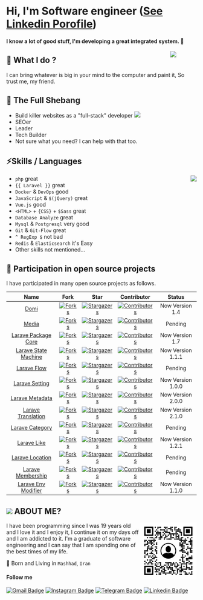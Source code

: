 # Hi, I'm Software engineer ([See Linkedin Porofile](https://linkedin.com/in/majidmohammadian/))

#### I know a lot of good stuff, I'm developing a great integrated system. 🚀

<img align='right' src='https://user-images.githubusercontent.com/5713670/87202985-820dcb80-c2b6-11ea-9f56-7ec461c497c3.gif' width='70'>

## 🔭 What I do ? 

I can bring whatever is big in your mind to the computer and paint it, So trust me, my friend.

## 🌱 The Full Shebang

- Build killer websites as a "full-stack" developer <img src="https://media.giphy.com/media/WUlplcMpOCEmTGBtBW/giphy.gif" width="30">
- SEOer
- Leader
- Tech Builder
- Not sure what you need? I can help with that too.

## ⚡Skills / Languages

<img align='right' src='https://github-readme-stats.vercel.app/api?username=MajidMohammadian&show_icons=true'>

- `php` great
- `{{ Laravel }}` great
- `Docker` & `DevOps` good
- `JavaScript` & `$(jQuery)` great
- `Vue.js` good
- `<HTML>` + `{CSS}` + `$Sass` great
- `Database Analyze` great
- `Mysql` & `Postgresql` very good
- `Git` & `Git-Flow` great
- `^ RegExp $` not bad
- `Redis` & `Elasticsearch` it's Easy
- Other skills not mentioned...

## 💎 Participation in open source projects

I have participated in many open source projects as follows.

<!-- domi -->
[domi-forks-shield]: https://img.shields.io/github/forks/jobmetric/domi.svg?style=for-the-badge&label=Fork
[domi-forks-url]: https://github.com/jobmetric/domi/network/members
[domi-stars-shield]: https://img.shields.io/github/stars/jobmetric/domi.svg?style=for-the-badge
[domi-stars-url]: https://github.com/jobmetric/domi/stargazers
[domi-contributors-shield]: https://img.shields.io/github/contributors/jobmetric/domi.svg?style=for-the-badge
[domi-contributors-url]: https://github.com/jobmetric/domi/graphs/contributors

<!-- media -->
[media-forks-shield]: https://img.shields.io/github/forks/jobmetric/media.svg?style=for-the-badge&label=Fork
[media-forks-url]: https://github.com/jobmetric/media/network/members
[media-stars-shield]: https://img.shields.io/github/stars/jobmetric/media.svg?style=for-the-badge
[media-stars-url]: https://github.com/jobmetric/media/stargazers
[media-contributors-shield]: https://img.shields.io/github/contributors/jobmetric/media.svg?style=for-the-badge
[media-contributors-url]: https://github.com/jobmetric/media/graphs/contributors

<!-- laravel-package-core -->
[laravel-package-core-forks-shield]: https://img.shields.io/github/forks/jobmetric/laravel-package-core.svg?style=for-the-badge&label=Fork
[laravel-package-core-forks-url]: https://github.com/jobmetric/laravel-package-core/network/members
[laravel-package-core-stars-shield]: https://img.shields.io/github/stars/jobmetric/laravel-package-core.svg?style=for-the-badge
[laravel-package-core-stars-url]: https://github.com/jobmetric/laravel-package-core/stargazers
[laravel-package-core-contributors-shield]: https://img.shields.io/github/contributors/jobmetric/laravel-package-core.svg?style=for-the-badge
[laravel-package-core-contributors-url]: https://github.com/jobmetric/laravel-package-core/graphs/contributors

<!-- laravel-state-machine -->
[laravel-state-machine-forks-shield]: https://img.shields.io/github/forks/jobmetric/laravel-state-machine.svg?style=for-the-badge&label=Fork
[laravel-state-machine-forks-url]: https://github.com/jobmetric/laravel-state-machine/network/members
[laravel-state-machine-stars-shield]: https://img.shields.io/github/stars/jobmetric/laravel-state-machine.svg?style=for-the-badge
[laravel-state-machine-stars-url]: https://github.com/jobmetric/laravel-state-machine/stargazers
[laravel-state-machine-contributors-shield]: https://img.shields.io/github/contributors/jobmetric/laravel-state-machine.svg?style=for-the-badge
[laravel-state-machine-contributors-url]: https://github.com/jobmetric/laravel-state-machine/graphs/contributors

<!-- laravel-flow -->
[laravel-flow-forks-shield]: https://img.shields.io/github/forks/jobmetric/laravel-flow.svg?style=for-the-badge&label=Fork
[laravel-flow-forks-url]: https://github.com/jobmetric/laravel-flow/network/members
[laravel-flow-stars-shield]: https://img.shields.io/github/stars/jobmetric/laravel-flow.svg?style=for-the-badge
[laravel-flow-stars-url]: https://github.com/jobmetric/laravel-flow/stargazers
[laravel-flow-contributors-shield]: https://img.shields.io/github/contributors/jobmetric/laravel-flow.svg?style=for-the-badge
[laravel-flow-contributors-url]: https://github.com/jobmetric/laravel-flow/graphs/contributors

<!-- laravel-setting -->
[laravel-setting-forks-shield]: https://img.shields.io/github/forks/jobmetric/laravel-setting.svg?style=for-the-badge&label=Fork
[laravel-setting-forks-url]: https://github.com/jobmetric/laravel-setting/network/members
[laravel-setting-stars-shield]: https://img.shields.io/github/stars/jobmetric/laravel-setting.svg?style=for-the-badge
[laravel-setting-stars-url]: https://github.com/jobmetric/laravel-setting/stargazers
[laravel-setting-contributors-shield]: https://img.shields.io/github/contributors/jobmetric/laravel-setting.svg?style=for-the-badge
[laravel-setting-contributors-url]: https://github.com/jobmetric/laravel-setting/graphs/contributors

<!-- laravel-metadata -->
[laravel-metadata-forks-shield]: https://img.shields.io/github/forks/jobmetric/laravel-metadata.svg?style=for-the-badge&label=Fork
[laravel-metadata-forks-url]: https://github.com/jobmetric/laravel-metadata/network/members
[laravel-metadata-stars-shield]: https://img.shields.io/github/stars/jobmetric/laravel-metadata.svg?style=for-the-badge
[laravel-metadata-stars-url]: https://github.com/jobmetric/laravel-metadata/stargazers
[laravel-metadata-contributors-shield]: https://img.shields.io/github/contributors/jobmetric/laravel-metadata.svg?style=for-the-badge
[laravel-metadata-contributors-url]: https://github.com/jobmetric/laravel-metadata/graphs/contributors

<!-- laravel-translation -->
[laravel-translation-forks-shield]: https://img.shields.io/github/forks/jobmetric/laravel-translation.svg?style=for-the-badge&label=Fork
[laravel-translation-forks-url]: https://github.com/jobmetric/laravel-translation/network/members
[laravel-translation-stars-shield]: https://img.shields.io/github/stars/jobmetric/laravel-translation.svg?style=for-the-badge
[laravel-translation-stars-url]: https://github.com/jobmetric/laravel-translation/stargazers
[laravel-translation-contributors-shield]: https://img.shields.io/github/contributors/jobmetric/laravel-translation.svg?style=for-the-badge
[laravel-translation-contributors-url]: https://github.com/jobmetric/laravel-translation/graphs/contributors

<!-- laravel-category -->
[laravel-category-forks-shield]: https://img.shields.io/github/forks/jobmetric/laravel-category.svg?style=for-the-badge&label=Fork
[laravel-category-forks-url]: https://github.com/jobmetric/laravel-category/network/members
[laravel-category-stars-shield]: https://img.shields.io/github/stars/jobmetric/laravel-category.svg?style=for-the-badge
[laravel-category-stars-url]: https://github.com/jobmetric/laravel-category/stargazers
[laravel-category-contributors-shield]: https://img.shields.io/github/contributors/jobmetric/laravel-category.svg?style=for-the-badge
[laravel-category-contributors-url]: https://github.com/jobmetric/laravel-category/graphs/contributors

<!-- laravel-like -->
[laravel-like-forks-shield]: https://img.shields.io/github/forks/jobmetric/laravel-like.svg?style=for-the-badge&label=Fork
[laravel-like-forks-url]: https://github.com/jobmetric/laravel-like/network/members
[laravel-like-stars-shield]: https://img.shields.io/github/stars/jobmetric/laravel-like.svg?style=for-the-badge
[laravel-like-stars-url]: https://github.com/jobmetric/laravel-like/stargazers
[laravel-like-contributors-shield]: https://img.shields.io/github/contributors/jobmetric/laravel-like.svg?style=for-the-badge
[laravel-like-contributors-url]: https://github.com/jobmetric/laravel-like/graphs/contributors

<!-- laravel-location -->
[laravel-location-forks-shield]: https://img.shields.io/github/forks/jobmetric/laravel-location.svg?style=for-the-badge&label=Fork
[laravel-location-forks-url]: https://github.com/jobmetric/laravel-location/network/members
[laravel-location-stars-shield]: https://img.shields.io/github/stars/jobmetric/laravel-location.svg?style=for-the-badge
[laravel-location-stars-url]: https://github.com/jobmetric/laravel-location/stargazers
[laravel-location-contributors-shield]: https://img.shields.io/github/contributors/jobmetric/laravel-location.svg?style=for-the-badge
[laravel-location-contributors-url]: https://github.com/jobmetric/laravel-location/graphs/contributors

<!-- laravel-membership -->
[laravel-membership-forks-shield]: https://img.shields.io/github/forks/jobmetric/laravel-membership.svg?style=for-the-badge&label=Fork
[laravel-membership-forks-url]: https://github.com/jobmetric/laravel-membership/network/members
[laravel-membership-stars-shield]: https://img.shields.io/github/stars/jobmetric/laravel-membership.svg?style=for-the-badge
[laravel-membership-stars-url]: https://github.com/jobmetric/laravel-membership/stargazers
[laravel-membership-contributors-shield]: https://img.shields.io/github/contributors/jobmetric/laravel-membership.svg?style=for-the-badge
[laravel-membership-contributors-url]: https://github.com/jobmetric/laravel-membership/graphs/contributors

<!-- laravel-env-modifier -->
[laravel-env-modifier-forks-shield]: https://img.shields.io/github/forks/jobmetric/laravel-env-modifier.svg?style=for-the-badge&label=Fork
[laravel-env-modifier-forks-url]: https://github.com/jobmetric/laravel-env-modifier/network/members
[laravel-env-modifier-stars-shield]: https://img.shields.io/github/stars/jobmetric/laravel-env-modifier.svg?style=for-the-badge
[laravel-env-modifier-stars-url]: https://github.com/jobmetric/laravel-env-modifier/stargazers
[laravel-env-modifier-contributors-shield]: https://img.shields.io/github/contributors/jobmetric/laravel-env-modifier.svg?style=for-the-badge
[laravel-env-modifier-contributors-url]: https://github.com/jobmetric/laravel-env-modifier/graphs/contributors

| Name                                                                       | Fork  | Star  | Contributor | Status |
| :---:                                                                      | :---: | :---: | :---:       | :---:  |
| [Domi](https://github.com/jobmetric/domi)                                  | [![Forks][domi-forks-shield]][domi-forks-url] | [![Stargazers][domi-stars-shield]][domi-stars-url] | [![Contributors][domi-contributors-shield]][domi-contributors-url] | Now Version 1.4
| [Media](https://github.com/jobmetric/media)                                | [![Forks][media-forks-shield]][media-forks-url] | [![Stargazers][media-stars-shield]][media-stars-url] | [![Contributors][media-contributors-shield]][media-contributors-url] | Pending
| [Larave Package Core](https://github.com/jobmetric/laravel-package-core)   | [![Forks][laravel-package-core-forks-shield]][laravel-package-core-forks-url] | [![Stargazers][laravel-package-core-stars-shield]][laravel-package-core-stars-url] | [![Contributors][laravel-package-core-contributors-shield]][laravel-package-core-contributors-url] | Now Version 1.7
| [Larave State Machine](https://github.com/jobmetric/laravel-state-machine) | [![Forks][laravel-state-machine-forks-shield]][laravel-state-machine-forks-url] | [![Stargazers][laravel-state-machine-stars-shield]][laravel-state-machine-stars-url] | [![Contributors][laravel-state-machine-contributors-shield]][laravel-state-machine-contributors-url] | Now Version 1.1.1
| [Larave Flow](https://github.com/jobmetric/laravel-flow)                   | [![Forks][laravel-flow-forks-shield]][laravel-flow-forks-url] | [![Stargazers][laravel-flow-stars-shield]][laravel-flow-stars-url] | [![Contributors][laravel-flow-contributors-shield]][laravel-flow-contributors-url] | Pending
| [Larave Setting](https://github.com/jobmetric/laravel-setting)             | [![Forks][laravel-setting-forks-shield]][laravel-setting-forks-url] | [![Stargazers][laravel-setting-stars-shield]][laravel-setting-stars-url] | [![Contributors][laravel-setting-contributors-shield]][laravel-setting-contributors-url] | Now Version 1.0.0
| [Larave Metadata](https://github.com/jobmetric/laravel-metadata)           | [![Forks][laravel-metadata-forks-shield]][laravel-metadata-forks-url] | [![Stargazers][laravel-metadata-stars-shield]][laravel-metadata-stars-url] | [![Contributors][laravel-metadata-contributors-shield]][laravel-metadata-contributors-url] | Now Version 2.0.0
| [Larave Translation](https://github.com/jobmetric/laravel-translation)     | [![Forks][laravel-translation-forks-shield]][laravel-translation-forks-url] | [![Stargazers][laravel-translation-stars-shield]][laravel-translation-stars-url] | [![Contributors][laravel-translation-contributors-shield]][laravel-translation-contributors-url] | Now Version 2.1.0
| [Larave Category](https://github.com/jobmetric/laravel-category)           | [![Forks][laravel-category-forks-shield]][laravel-category-forks-url] | [![Stargazers][laravel-category-stars-shield]][laravel-category-stars-url] | [![Contributors][laravel-category-contributors-shield]][laravel-category-contributors-url] | Pending
| [Larave Like](https://github.com/jobmetric/laravel-like)                   | [![Forks][laravel-like-forks-shield]][laravel-like-forks-url] | [![Stargazers][laravel-like-stars-shield]][laravel-like-stars-url] | [![Contributors][laravel-like-contributors-shield]][laravel-like-contributors-url] | Now Version 1.2.1
| [Larave Location](https://github.com/jobmetric/laravel-location)           | [![Forks][laravel-location-forks-shield]][laravel-location-forks-url] | [![Stargazers][laravel-location-stars-shield]][laravel-location-stars-url] | [![Contributors][laravel-location-contributors-shield]][laravel-location-contributors-url] | Pending
| [Larave Membership](https://github.com/jobmetric/laravel-membership)       | [![Forks][laravel-membership-forks-shield]][laravel-membership-forks-url] | [![Stargazers][laravel-membership-stars-shield]][laravel-membership-stars-url] | [![Contributors][laravel-membership-contributors-shield]][laravel-membership-contributors-url] | Pending
| [Larave Env Modifier](https://github.com/jobmetric/laravel-env-modifier)   | [![Forks][laravel-env-modifier-forks-shield]][laravel-env-modifier-forks-url] | [![Stargazers][laravel-env-modifier-stars-shield]][laravel-env-modifier-stars-url] | [![Contributors][laravel-env-modifier-contributors-shield]][laravel-env-modifier-contributors-url] | Now Version 1.1.0

## <img src="https://emojis.slackmojis.com/emojis/images/1531849430/4246/blob-sunglasses.gif?1531849430" width="25"/> ABOUT ME?

<img align="right" src="https://raw.githubusercontent.com/MajidMohammadian/majidmohammadian/main/qrcode.png" alt="QrCode" width="150" />

I have been programming since I was 19 years old and I love it and I enjoy it, I continue it on my days off and I am addicted to it.
I'm a graduate of software engineering and I can say that I am spending one of the best times of my life.

📌 Born and Living in `Mashhad`, `Iran`

#### Follow me

[![Gmail Badge](https://img.shields.io/badge/-majeedmohammadian@gmail.com-c14438?style=flat&logo=Gmail&logoColor=white&link=mailto:majeedmohammadian@gmail.com)](mailto:majeedmohammadian@gmail.com)
[![Instagram Badge](https://img.shields.io/badge/Instagram-3f729b?style=flat&logo=instagram&logoColor=white&link=https://instagram.com/majeedmohammadian/)](https://instagram.com/majeedmohammadian/)
[![Telegram Badge](https://img.shields.io/badge/-Telegram-blue?style=flat&logo=telegram&logoColor=white&link=https://t.me/majeedmohammadian/)](https://t.me/majeedmohammadian/)
[![Linkedin Badge](https://img.shields.io/badge/-Linkedin-0072b1?style=flat&logo=Linkedin&logoColor=white&link=https://linkedin.com/in/majidmohammadian/)](https://linkedin.com/in/majidmohammadian/)
